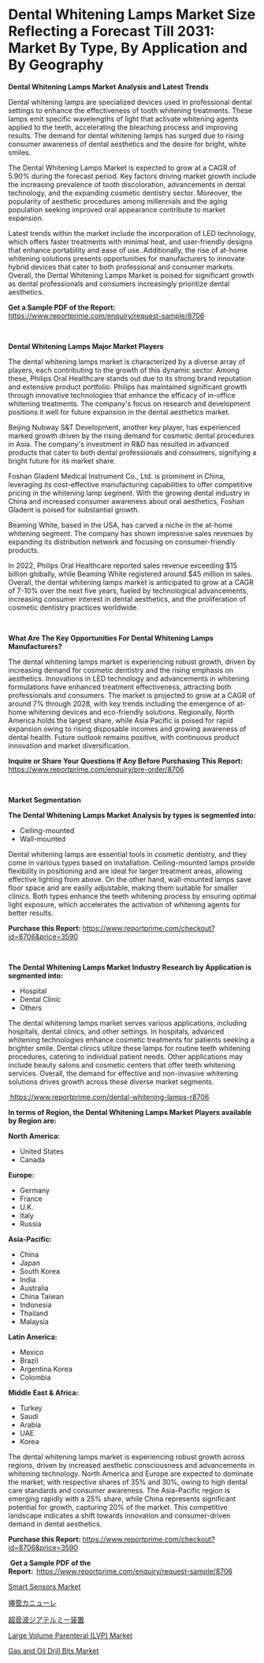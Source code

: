 <p><h1>Dental Whitening Lamps Market Size Reflecting a Forecast Till 2031: Market By Type, By Application and By Geography</h1></p><p><strong>Dental Whitening Lamps Market Analysis and Latest Trends</strong></p>
<p><p>Dental whitening lamps are specialized devices used in professional dental settings to enhance the effectiveness of tooth whitening treatments. These lamps emit specific wavelengths of light that activate whitening agents applied to the teeth, accelerating the bleaching process and improving results. The demand for dental whitening lamps has surged due to rising consumer awareness of dental aesthetics and the desire for bright, white smiles.</p><p>The Dental Whitening Lamps Market is expected to grow at a CAGR of 5.90% during the forecast period. Key factors driving market growth include the increasing prevalence of tooth discoloration, advancements in dental technology, and the expanding cosmetic dentistry sector. Moreover, the popularity of aesthetic procedures among millennials and the aging population seeking improved oral appearance contribute to market expansion.</p><p>Latest trends within the market include the incorporation of LED technology, which offers faster treatments with minimal heat, and user-friendly designs that enhance portability and ease of use. Additionally, the rise of at-home whitening solutions presents opportunities for manufacturers to innovate hybrid devices that cater to both professional and consumer markets. Overall, the Dental Whitening Lamps Market is poised for significant growth as dental professionals and consumers increasingly prioritize dental aesthetics.</p></p>
<p><strong>Get a Sample PDF of the Report:&nbsp;</strong> <a href="https://www.reportprime.com/enquiry/request-sample/8706">https://www.reportprime.com/enquiry/request-sample/8706</a></p>
<p>&nbsp;</p>
<p><strong>Dental Whitening Lamps Major Market Players</strong></p>
<p><p>The dental whitening lamps market is characterized by a diverse array of players, each contributing to the growth of this dynamic sector. Among these, Philips Oral Healthcare stands out due to its strong brand reputation and extensive product portfolio. Philips has maintained significant growth through innovative technologies that enhance the efficacy of in-office whitening treatments. The company's focus on research and development positions it well for future expansion in the dental aesthetics market.</p><p>Beijing Nubway S&T Development, another key player, has experienced marked growth driven by the rising demand for cosmetic dental procedures in Asia. The company's investment in R&D has resulted in advanced products that cater to both dental professionals and consumers, signifying a bright future for its market share.</p><p>Foshan Gladent Medical Instrument Co., Ltd. is prominent in China, leveraging its cost-effective manufacturing capabilities to offer competitive pricing in the whitening lamp segment. With the growing dental industry in China and increased consumer awareness about oral aesthetics, Foshan Gladent is poised for substantial growth.</p><p>Beaming White, based in the USA, has carved a niche in the at-home whitening segment. The company has shown impressive sales revenues by expanding its distribution network and focusing on consumer-friendly products. </p><p>In 2022, Philips Oral Healthcare reported sales revenue exceeding $15 billion globally, while Beaming White registered around $45 million in sales. Overall, the dental whitening lamps market is anticipated to grow at a CAGR of 7-10% over the next five years, fueled by technological advancements, increasing consumer interest in dental aesthetics, and the proliferation of cosmetic dentistry practices worldwide.</p></p>
<p>&nbsp;</p>
<p><strong>What Are The Key Opportunities For Dental Whitening Lamps Manufacturers?</strong></p>
<p><p>The dental whitening lamps market is experiencing robust growth, driven by increasing demand for cosmetic dentistry and the rising emphasis on aesthetics. Innovations in LED technology and advancements in whitening formulations have enhanced treatment effectiveness, attracting both professionals and consumers. The market is projected to grow at a CAGR of around 7% through 2028, with key trends including the emergence of at-home whitening devices and eco-friendly solutions. Regionally, North America holds the largest share, while Asia Pacific is poised for rapid expansion owing to rising disposable incomes and growing awareness of dental health. Future outlook remains positive, with continuous product innovation and market diversification.</p></p>
<p><strong>Inquire or Share Your Questions If Any Before Purchasing This Report:</strong> <a href="https://www.reportprime.com/enquiry/pre-order/8706">https://www.reportprime.com/enquiry/pre-order/8706</a></p>
<p>&nbsp;</p>
<p><strong>Market Segmentation</strong></p>
<p><strong>The Dental Whitening Lamps Market Analysis by types is segmented into:</strong></p>
<p><ul><li>Ceiling-mounted</li><li>Wall-mounted</li></ul></p>
<p><p>Dental whitening lamps are essential tools in cosmetic dentistry, and they come in various types based on installation. Ceiling-mounted lamps provide flexibility in positioning and are ideal for larger treatment areas, allowing effective lighting from above. On the other hand, wall-mounted lamps save floor space and are easily adjustable, making them suitable for smaller clinics. Both types enhance the teeth whitening process by ensuring optimal light exposure, which accelerates the activation of whitening agents for better results.</p></p>
<p><strong>Purchase this Report:&nbsp;</strong><a href="https://www.reportprime.com/checkout?id=8706&price=3590">https://www.reportprime.com/checkout?id=8706&price=3590</a></p>
<p>&nbsp;</p>
<p><strong>The Dental Whitening Lamps Market Industry Research by Application is segmented into:</strong></p>
<p><ul><li>Hospital</li><li>Dental Clinic</li><li>Others</li></ul></p>
<p><p>The dental whitening lamps market serves various applications, including hospitals, dental clinics, and other settings. In hospitals, advanced whitening technologies enhance cosmetic treatments for patients seeking a brighter smile. Dental clinics utilize these lamps for routine teeth whitening procedures, catering to individual patient needs. Other applications may include beauty salons and cosmetic centers that offer teeth whitening services. Overall, the demand for effective and non-invasive whitening solutions drives growth across these diverse market segments.</p></p>
<p><a href="https://www.reportprime.com/dental-whitening-lamps-r8706">&nbsp;https://www.reportprime.com/dental-whitening-lamps-r8706</a></p>
<p><strong>In terms of Region, the Dental Whitening Lamps Market Players available by Region are:</strong></p>
<p>
    <p> <strong> North America: </strong>
        <ul>
            <li>United States</li>
            <li>Canada</li>
        </ul>
        </p> 
    <p> <strong> Europe: </strong>
        <ul>
            <li>Germany</li>
            <li>France</li>
            <li>U.K.</li>
            <li>Italy</li>
            <li>Russia</li>
        </ul>
        </p> 
    <p> <strong> Asia-Pacific: </strong>
        <ul>
            <li>China</li>
            <li>Japan</li>
            <li>South Korea</li>
            <li>India</li>
            <li>Australia</li>
            <li>China Taiwan</li>
            <li>Indonesia</li>
            <li>Thailand</li>
            <li>Malaysia</li>
        </ul>
        </p> 
    <p> <strong> Latin America: </strong>
        <ul>
            <li>Mexico</li>
            <li>Brazil</li>
            <li>Argentina Korea</li>
            <li>Colombia</li>
        </ul>
        </p> 
    <p> <strong> Middle East & Africa: </strong>
        <ul>
            <li>Turkey</li>
            <li>Saudi</li>
            <li>Arabia</li>
            <li>UAE</li>
            <li>Korea</li>
        </ul>
    </p>
    </p>
<p><p>The dental whitening lamps market is experiencing robust growth across regions, driven by increased aesthetic consciousness and advancements in whitening technology. North America and Europe are expected to dominate the market, with respective shares of 35% and 30%, owing to high dental care standards and consumer awareness. The Asia-Pacific region is emerging rapidly with a 25% share, while China represents significant potential for growth, capturing 20% of the market. This competitive landscape indicates a shift towards innovation and consumer-driven demand in dental aesthetics.</p></p>
<p><strong>Purchase this Report: </strong><a href="https://www.reportprime.com/checkout?id=8706&price=3590">https://www.reportprime.com/checkout?id=8706&price=3590</a></p>
<p>&nbsp;<strong>Get a Sample PDF of the Report:&nbsp;&nbsp;</strong><a href="https://www.reportprime.com/enquiry/request-sample/8706">https://www.reportprime.com/enquiry/request-sample/8706</a></p>
<p><strong></strong></p>
<p><p><a href="https://www.linkedin.com/pulse/insights-smart-sensors-industry-market-financial-status-hdaee?trackingId=DRCKOxpzQi%2Bu76ZJSsp3jQ%3D%3D">Smart Sensors Market</a></p><p><a href="https://medium.com/@rot5z9maragh/intubation-cannula-market-%E3%81%AE%E3%82%B0%E3%83%AD%E3%83%BC%E3%83%90%E3%83%AB%E5%B8%82%E5%A0%B4%E6%A6%82%E8%A6%81%E3%81%AF-%E4%B8%96%E7%95%8C%E3%81%8A%E3%82%88%E3%81%B3%E4%B8%BB%E8%A6%81%E5%B8%82%E5%A0%B4%E3%81%AB%E3%81%8A%E3%81%91%E3%82%8B%E6%A5%AD%E7%95%8C%E3%81%AB%E5%BD%B1%E9%9F%BF%E3%82%92%E4%B8%8E%E3%81%88%E3%82%8B%E4%B8%BB%E8%A6%81%E3%81%AA%E3%83%88%E3%83%AC%E3%83%B3%E3%83%89%E3%81%AB%E3%81%A4%E3%81%84%E3%81%A6-%E7%8B%AC%E8%87%AA%E3%81%AE%E8%A6%96%E7%82%B9%E3%82%92%E6%8F%90%E4%BE%9B%E3%81%97%E3%81%BE%E3%81%99-9afd6298e616">挿管カニューレ</a></p><p><a href="https://medium.com/@jordond5lezama/ultrasound-diathermy-unit-market-%E3%81%AE%E3%82%B0%E3%83%AD%E3%83%BC%E3%83%90%E3%83%AB%E5%B8%82%E5%A0%B4%E6%A6%82%E8%A6%81%E3%81%AF-%E4%B8%96%E7%95%8C%E3%81%8A%E3%82%88%E3%81%B3%E4%B8%BB%E8%A6%81%E5%B8%82%E5%A0%B4%E3%81%AB%E3%81%8A%E3%81%91%E3%82%8B%E6%A5%AD%E7%95%8C%E3%81%AB%E5%BD%B1%E9%9F%BF%E3%82%92%E4%B8%8E%E3%81%88%E3%82%8B%E4%B8%BB%E8%A6%81%E3%81%AA%E3%83%88%E3%83%AC%E3%83%B3%E3%83%89%E3%81%AB%E3%81%A4%E3%81%84%E3%81%A6-%E7%8B%AC%E8%87%AA%E3%81%AE%E8%A6%96%E7%82%B9%E3%82%92%E6%8F%90%E4%BE%9B%E3%81%97%E3%81%BE%E3%81%99-4224ca1bc87c">超音波ジアテルミー装置</a></p><p><a href="https://github.com/RoccoManning/Market-Research-Report-List-6/blob/main/large-volume-parenteral-lvp-market.md">Large Volume Parenteral (LVP) Market</a></p><p><a href="https://medium.com/@garthstehriii/the-growth-of-the-gas-and-oil-drill-bits-market-has-been-significant-driven-by-various-critical-285f9d9563e3">Gas and Oil Drill Bits Market</a></p></p>